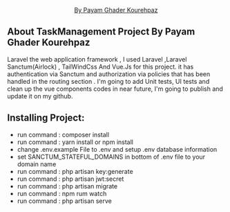 <p align="center">
<a href="https://payam.pro">By Payam Ghader Kourehpaz</a>

</p>

## About TaskManagement Project By Payam Ghader Kourehpaz 

Laravel the web application framework , I used Laravel ,Laravel Sanctum(Airlock) , TailWindCss And Vue.Js for this project.
it has authentication via Sanctum and authorization via policies that has been handled in the routing section .
I'm going to add Unit tests, UI tests and clean up the vue components codes in near future, I'm going to publish and update it on my github.

## Installing Project:

- run command : composer install
- run command : yarn install or npm install 
- change .env.example File to .env and setup .env database information
- set SANCTUM_STATEFUL_DOMAINS in bottom of .env file to your domain name
- run command : php artisan key:generate
- run command : php artisan jwt:secret
- run command : php artisan migrate
- run command : npm rum watch
- run command : php artisan serve



